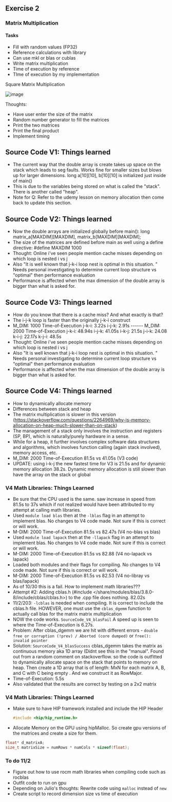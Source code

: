 ## Exercise 2

### Matrix Multiplication

#### Tasks
* Fill with random values (FP32)
* Reference calculations with library
* Can use mkl or blas or cublas
* Write matrix multiplication
* Time of execution by reference
* TIme of execution by my implementation


Square Matrix Multiplication

![image](https://github.com/Q-SKADOO/cpp-exercises/assets/112571800/bcc31ad2-3237-46e1-892e-f7dd9ebc2b5a)


Thoughts:
* Have user enter the size of the matrix
* Random number generator to fill the matrices
* Print the two matrices
* Print the final product
* Implement timing

## Source Code V1: Things learned
* The current way that the double array is create takes up space on the stack which leads to seg faults. Works fine for smaller sizes but blows up for larger dimensions. long a[10][10], b[10][10] is initialized just inside of main()
* This is due to the variables being stored on what is called the "stack". There is another called "heap".
* Note for Q: Refer to the udemy lesson on memory allocation then come back to update this section.

## Source Code V2: Things learned
* Now the double arrays are initialized globally before main(): long matrix_a[MAXDIM][MAXDIM], matrix_b[MAXDIM][MAXDIM];
* The size of the matrices are defined before main as well using a define directive: #define MAXDIM 1000
* Thought: Online i've seen people mention cache misses depending on which loop is nested i vs j
* Also "It is well known that j-k-i loop nest is optimal in this situation. " Needs personal investigating to determine current loop structure vs "optimal" then performance evaluation
* Performance is affected when the max dimension of the double array is bigger than what is asked for.

## Source Code V3: Things learned
* How do you know that there is a cache miss? And what exactly is that?
* The i-j-k loop is faster than the originally j-k-i construct
* M_DIM: 1000 Time-of-Execution j-k-i: 3.22s i-j-k: 2.91s ------ M_DIM: 2000 Time-of-Execution j-k-i: 48.94s i-j-k: 41.05s i-k-j: 21.5s j-i-k: 24.08 k-i-j: 22.17s k-j-i: 48.5s
* Thought: Online i've seen people mention cache misses depending on which loop is nested i vs j
* Also "It is well known that j-k-i loop nest is optimal in this situation. " Needs personal investigating to determine current loop structure vs "optimal" then performance evaluation
* Performance is affected when the max dimension of the double array is bigger than what is asked for.

## Source Code V4: Things learned
* How to dynamically allocate memory
* Differences between stack and heap
* The matrix multiplication is slower in this version (https://stackoverflow.com/questions/2264969/why-is-memory-allocation-on-heap-much-slower-than-on-stack)
* The management of a stack only involves the instruction and registers (SP, BP), which is naturally/purely hardware in a sense.
* While for a heap, it further involves complex software data structures and algorithms, which involves function calling (again stack involved), memory access, etc.
* M_DIM: 2000 Time-of-Execution 81.5s vs 41.05s (V3 code)
* UPDATE: using i-k-j the new fastest time for V3 is 21.5s and for dynamic memory allocation 38.2s. Dynamic memory allocation is still slower than have the array on the stack or global

### V4 Math Libraries: Things Learned
* Be sure that the CPU used is the same. saw increase in speed from 81.5s to 37s which if not realized would have been attributed to my attempt at calling math libraries.
* Used `module load blas` then at the `-lblas` flag in an attempt to implement blas. No changes to V4 code made. Not sure if this is correct or will work.
* M-DIM: 2000 Time-of-Execution 81.5s vs 82.47s (V4 no-blas vs blas)
* Used `module load lapack` then at the `-llapack` flag in an attempt to implement blas. No changes to V4 code made. Not sure if this is correct or will work.
* M-DIM: 2000 Time-of-Execution 81.5s vs 82.88 (V4 no-lapack vs lapack)
* Loaded both modules and their flags for compiling. No changes to V4 code made. Not sure if this is correct or will work.
* M-DIM: 2000 Time-of-Execution 81.5s vs 82.53 (V4 no-libray vs blas/lapack)
* As of 10/30 this is a fail. How to implement math libraries???
* Attempt #2: Adding cblas.h (#include </share/modules/blas/3.8.0-8/include/cblas/cblas.h>) to the .cpp file does nothing. 82.02s
* 11/2/203: `-lcblas` is needed when compiling. It is correct to include the cblas.h file. HOWEVER, one must use the `cblas_dgemm` function to actually call blas for the matrix matrix multiplication
* NOW the code works. `SourceCode_V4_blasFail` A speed up is seen to where the Time-of-Execution is 6.27s.
* Problem: After cblas_dgemm we are hit with different errors - `double free or corruption (!prev) / Aborted (core dumped)` or `free(): invalid pointer`
* Solution: `SourceCode_V4_blasSuccess` cblas_dgemm takes the matrix as continuous memory aka 1D array (Didnt see this in the "manual". Found out from a random comment on stackoverflow. so the code is outfitted to dynamically allocate space on the stack that points to memory on heap. Then create a 1D array that is of length: MxN for each matrix A, B, and C with C being empty . And we construct it as RowMajor.
* Time-of-Execution: 5.5s
* Also validated that the results are correct by testing on a 2x2 matrix

### V4 Math Libraries: Things Learned
* Make sure to have HIP framework installed and include the HIP Header
  ```cpp
  #include <hip/hip_runtime.h>
  ```
* Allocate Memory on the GPU using hipMalloc. So create gpu versions of the matrices and create a size for them.
```cpp
float* d_matrixA;
size_t matrixSize = numRows * numCols * sizeof(float);
```
### To do 11/2
* Figure out how to use rocm math libraries when compiling code such as rocblas
* Outfit code to run on gpu
* Depending on Julio's thoughts: Rewrite code using `malloc` instead of `new`
* Create script to record dimension size vs time of execution

